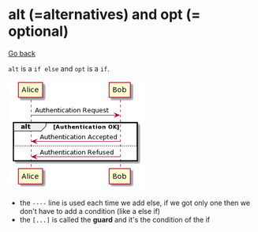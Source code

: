 # alt (=alternatives) and opt (= optional)

[Go back](../index.md)

``alt`` is a ``if else`` and `opt` is a `if`.

![alt](../images/u-HqA2v9B2efpStXukHqpCbCJbNGjLDmoa-oKd0iBSb8pIl9J4uioSpFKmXABInDBIxX0gfBp2b1b_Nt1abmSW9rWWm0cuHXX6DoScf1IMeAI6bgJd4g4Lg2KjDAYw4wybA0f0EG0heM0000.png)

* the ``----`` line is used each time we add else,
  if we got only one then we don't have to add a condition
  (like a else if)
* the ``[...]`` is called the **guard** and it's the
  condition of the if